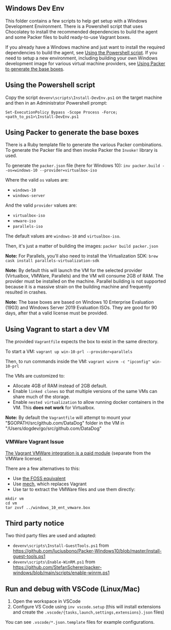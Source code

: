 ## Windows Dev Env

This folder contains a few scripts to help get setup with a Windows Development Environment.
There is a Powershell script that uses Chocolatey to install the recommended dependencies to build the agent and some Packer files to build ready-to-use Vagrant boxes.

If you already have a Windows machine and just want to install the required dependencies to build the agent, see [Using the Powershell script](#Using_the_Powershell_script).
If you need to setup a new environment, including building your own Windows development image for various virtual machine providers, see [Using Packer to generate the base boxes](#Using_Packer_to_generate_the_base_boxes).


## Using the Powershell script

Copy the script `devenv\scripts\Install-DevEnv.ps1` on the target machine and then in an Administrator Powershell prompt:

`Set-ExecutionPolicy Bypass -Scope Process -Force; <path_to_ps1>\Install-DevEnv.ps1`

## Using Packer to generate the base boxes

There is a Ruby template file to generate the various Packer combinations.
To generate the Packer file and then invoke Packer the `Invoke!` library is used.

To generate the `packer.json` file (here for Windows 10):
`inv packer.build --os=windows-10 --provider=virtualbox-iso`

Where the valid `os` values are:

- `windows-10`
- `windows-server`

And the valid `provider` values are:

- `virtualbox-iso`
- `vmware-iso`
- `parallels-iso`

The default values are `windows-10` and `virtualbox-iso`.

Then, it's just a matter of building the images:
`packer build packer.json`

**Note:** For Parallels, you'll also need to install the Virtualization SDK:
`brew cask install parallels-virtualization-sdk`

**Note:** By default this will launch the VM for the selected provider (Virtualbox, VMWare, Parallels) and the VM will consume 2GB of RAM. The provider must be installed on the machine. Parallel building is not supported because it is a massive strain on the building machine and frequently resulted in crashes.

**Note:** The base boxes are based on Windows 10 Enterprise Evaluation (1903) and Windows Server 2019 Evaluation ISOs. They are good for 90 days, after that a valid license must be provided.

## Using Vagrant to start a dev VM

The provided `Vagrantfile` expects the box to exist in the same directory.

To start a VM:
`vagrant up win-10-prl --provider=parallels`

Then, to run commands inside the VM:
`vagrant winrm -c "ipconfig" win-10-prl`

The VMs are customized to:
- Allocate 4GB of RAM instead of 2GB default.
- Enable `linked clones` so that multiple versions of the same VMs can share much of the storage.
- Enable `nested virtualization` to allow running docker containers in the VM. This **does not work** for Virtualbox.

**Note:** By default the `Vagrantfile` will attempt to mount your  "$GOPATH/src/github.com/DataDog" folder in the VM in "/Users/dogdev/go/src/github.com/DataDog"

### VMWare Vagrant Issue

[The Vagrant VMWare integration is a paid module](https://www.vagrantup.com/vmware/index.html) (separate from the VMWare license).

There are a few alternatives to this:
- Use [the FOSS equivalent](https://github.com/orenmazor/vagrant-vmware-provider)
- Use [mech](https://github.com/mechboxes/mech), which replaces Vagrant
- Use tar to extract the VMWare files and use them directly:
```
mkdir vm
cd vm
tar zxvf ../windows_10_ent_vmware.box
```

## Third party notice

Two third party files are used and adapted:
- `devenv\scripts\Install-GuestTools.ps1` from https://github.com/luciusbono/Packer-Windows10/blob/master/install-guest-tools.ps1
- `devenv\scripts\Enable-WinRM.ps1` from https://github.com/StefanScherer/packer-windows/blob/main/scripts/enable-winrm.ps1

## Run and debug with VSCode (Linux/Mac)

1. Open the workspace in VSCode
2. Configure VS Code using `inv vscode.setup` (this will install extensions and create the `.vscode/{tasks,launch,settings,extensions}.json` files)

You can see `.vscode/*.json.template` files for example configurations.

